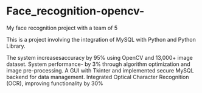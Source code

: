 # Face_recognition-opencv-

My face recognition project with a team of 5

This is a project involving the integration of MySQL with Python and Python Library.

The system increasesaccuracy by 95% using OpenCV and 13,000+ image dataset.
System performance- by 3% through algorithm optimization and image pre-processing.
A GUI with Tkinter and implemented secure MySQL backend for data management.
Integrated Optical Character Recognition (OCR), improving functionality by 30%
